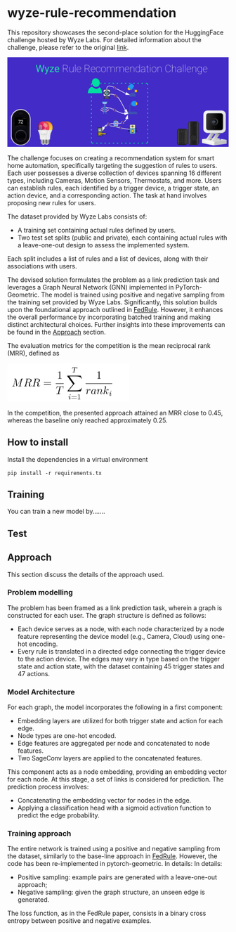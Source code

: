 # wyze-rule-recommendation

This repository showcases the second-place solution for the HuggingFace challenge hosted by Wyze Labs. 
For detailed information about the challenge, please refer to the original
[link](https://huggingface.co/spaces/competitions/wyze-rule-recommendation).

[![img.png](docs/images/img.png)](https://huggingface.co/spaces/competitions/wyze-rule-recommendation)

The challenge focuses on creating a recommendation system for smart home automation, specifically targeting 
the suggestion of rules to users. Each user possesses a diverse collection of devices spanning 16 different types, 
including Cameras, Motion Sensors, Thermostats, and more. Users can establish rules, each identified by a trigger 
device, a trigger state, an action device, and a corresponding action. 
The task at hand involves proposing new rules for users.

The dataset provided by Wyze Labs consists of:

- A training set containing actual rules defined by users. 
- Two test set splits (public and private), each containing actual 
rules with a leave-one-out design to assess the implemented system.

Each split includes a list of rules and a list of devices, along with their associations with users.

The devised solution formulates the problem as a link prediction task
and leverages a Graph Neural Network (GNN) implemented in 
PyTorch-Geometric. The model is trained using positive 
and negative sampling from the training set provided by Wyze Labs.
Significantly,  this solution builds upon the foundational approach 
outlined in [FedRule](https://arxiv.org/abs/2211.06812). However, it enhances the
overall performance by incorporating batched training and making 
distinct architectural choices. Further
insights into these improvements can be found in the [Approach](#approach) section.


The evaluation metrics for the competition is the mean reciprocal rank (MRR),
defined as

![img.png](docs/images/metrics.png)


In the competition, the presented approach attained an MRR close to 0.45, 
whereas the baseline only reached approximately 0.25.


## How to install
Install the dependencies in a virtual environment
```
pip install -r requirements.tx
```


## Training
You can train a new model by.......

## Test


## Approach

This section discuss the details of the approach used.

### Problem modelling
The problem has been framed as a link prediction task, wherein a graph is constructed for each user. The graph structure is defined as follows:

- Each device serves as a node, with each node characterized by a node feature representing the device model (e.g., Camera, Cloud) using one-hot encoding. 
- Every rule is translated in a directed edge connecting the trigger device to the action device. The edges may vary in type based on the trigger state and action state, with the dataset containing 45 trigger states and 47 actions.

### Model Architecture
For each graph, the model incorporates the following in a first component:

- Embedding layers are utilized for both trigger state and action for each edge.
- Node types are one-hot encoded.
- Edge features are aggregated per node and concatenated to node features.
- Two SageConv layers are applied to the concatenated features.

This component acts as a node embedding, 
providing an embedding vector for each node. 
At this stage, a set of links is considered for prediction. The prediction process involves:

- Concatenating the embedding vector for nodes in the edge.
- Applying a classification head with a sigmoid activation function to predict the edge probability.

### Training approach

The entire network is trained using a positive and negative sampling
from the dataset, similarly to the base-line approach in 
[FedRule](https://arxiv.org/abs/2211.06812). However, the code has been
re-implemented in pytorch-geometric. In details:
In details:

- Positive sampling: example pairs are generated with a leave-one-out approach;
- Negative sampling: given the graph structure, an unseen edge is generated.

The loss function, as in the FedRule paper, consists in a binary cross entropy 
between positive and negative examples.





